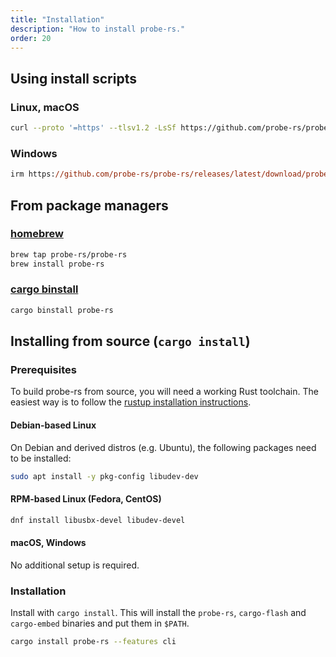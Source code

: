 ```yaml
---
title: "Installation"
description: "How to install probe-rs."
order: 20
---
```


## Using install scripts

### Linux, macOS

```bash
curl --proto '=https' --tlsv1.2 -LsSf https://github.com/probe-rs/probe-rs/releases/latest/download/probe-rs-installer.sh | sh
```

### Windows

```ps
irm https://github.com/probe-rs/probe-rs/releases/latest/download/probe-rs-installer.ps1 | iex
```

## From package managers

### [homebrew](https://brew.sh/)

```bash
brew tap probe-rs/probe-rs
brew install probe-rs
```

### [cargo binstall](https://crates.io/crates/cargo-binstall)

```bash
cargo binstall probe-rs
```

## Installing from source (`cargo install`)

### Prerequisites

To build probe-rs from source, you will need a working Rust toolchain. The easiest way is to follow the [rustup installation instructions](https://rustup.rs).

#### Debian-based Linux

On Debian and derived distros (e.g. Ubuntu), the following packages need to be installed:

```bash
sudo apt install -y pkg-config libudev-dev
```

#### RPM-based Linux (Fedora, CentOS)

```bash
dnf install libusbx-devel libudev-devel
```

#### macOS, Windows

No additional setup is required.

### Installation

Install with `cargo install`. This will install the `probe-rs`, `cargo-flash` and `cargo-embed` binaries and put them in `$PATH`.

```bash
cargo install probe-rs --features cli
```
